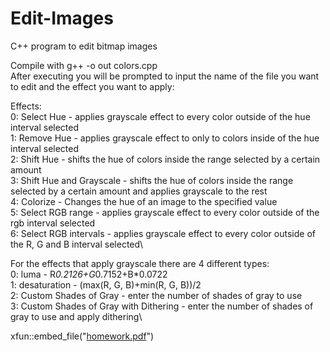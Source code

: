 # Edit-Images
C++ program to edit bitmap images

Compile with g++ -o out colors.cpp\
After executing you will be prompted to input the name of the file you want to edit and the effect you want to apply:

Effects:\
    0: Select Hue - applies grayscale effect to every color outside of the hue interval selected\
    1: Remove Hue - applies grayscale effect to only to colors inside of the hue interval selected\
    2: Shift Hue - shifts the hue of colors inside the range selected by a certain amount\
    3: Shift Hue and Grayscale - shifts the hue of colors inside the range selected by a certain amount and applies grayscale to the rest\
    4: Colorize - Changes the hue of an image to the specified value\
    5: Select RGB range - applies grayscale effect to every color outside of the rgb interval selected\
    6: Select RGB intervals - applies grayscale effect to every color outside of the R, G and B interval selected\

For the effects that apply grayscale there are 4 different types:\
    0: luma - R*0.2126+G*0.7152+B*0.0722\
    1: desaturation - (max(R, G, B)+min(R, G, B))/2\
    2: Custom Shades of Gray - enter the number of shades of gray to use\
    3: Custom Shades of Gray with Dithering - enter the number of shades of gray to use and apply dithering\

xfun::embed_file("[homework.pdf](https://github.com/VictorLutes/Edit-Images/blob/main/Examples.pdf)")

